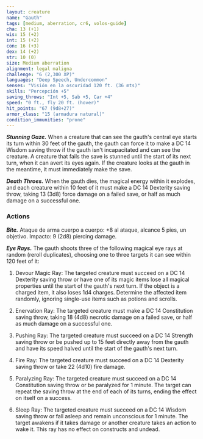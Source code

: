 ```yaml
---
layout: creature
name: "Gauth"
tags: [medium, aberration, cr6, volos-guide]
cha: 13 (+1)
wis: 15 (+2)
int: 15 (+2)
con: 16 (+3)
dex: 14 (+2)
str: 10 (0)
size: Medium aberration
alignment: legal maligna
challenge: "6 (2,300 XP)"
languages: "Deep Speech, Undercommon"
senses: "Visión en la oscuridad 120 ft. (36 mts)"
skills: "Percepción +5"
saving_throws: "Int +5, Sab +5, Car +4"
speed: "0 ft., fly 20 ft. (hover)"
hit_points: "67 (9d8+27)"
armor_class: "15 (armadura natural)"
condition_immunities: "prone"
---
```


***Stunning Gaze.*** When a creature that can see the gauth's central eye starts its turn within 30 feet of the gauth, the gauth can force it to make a DC 14 Wisdom saving throw if the gauth isn't incapacitated and can see the creature. A creature that fails the save is stunned until the start of its next turn, when it can avert its eyes again. If the creature looks at the gauth in the meantime, it must immediately make the save.

***Death Throes.*** When the gauth dies, the magical energy within it explodes, and each creature within 10 feet of it must make a DC 14 Dexterity saving throw, taking 13 (3d8) force damage on a failed save, or half as much damage on a successful one.

### Actions

***Bite.*** Ataque de arma cuerpo a cuerpo: +8 al ataque, alcance 5 pies, un objetivo. Impacto: 9 (2d8) piercing damage.

***Eye Rays.*** The gauth shoots three of the following magical eye rays at random (reroll duplicates), choosing one to three targets it can see within 120 feet of it:

1. Devour Magic Ray: The targeted creature must succeed on a DC 14 Dexterity saving throw or have one of its magic items lose all magical properties until the start of the gauth's next turn. If the object is a charged item, it also loses 1d4 charges. Determine the affected item randomly, ignoring single-use items such as potions and scrolls.

2. Enervation Ray: The targeted creature must make a DC 14 Constitution saving throw, taking 18 (4d8) necrotic damage on a failed save, or half as much damage on a successful one.

3. Pushing Ray: The targeted creature must succeed on a DC 14 Strength saving throw or be pushed up to 15 feet directly away from the gauth and have its speed halved until the start of the gauth's next turn.

4. Fire Ray: The targeted creature must succeed on a DC 14 Dexterity saving throw or take 22 (4d10) fire damage.

5. Paralyzing Ray: The targeted creature must succeed on a DC 14 Constitution saving throw or be paralyzed for 1 minute. The target can repeat the saving throw at the end of each of its turns, ending the effect on itself on a success.

6. Sleep Ray: The targeted creature must succeed on a DC 14 Wisdom saving throw or fall asleep and remain unconscious for 1 minute. The target awakens if it takes damage or another creature takes an action to wake it. This ray has no effect on constructs and undead.